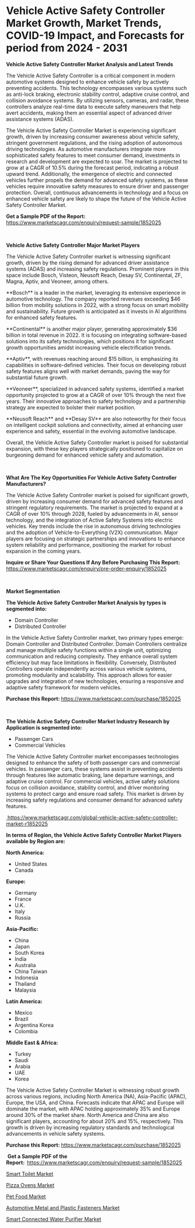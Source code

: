 <p><h1>Vehicle Active Safety Controller Market Growth, Market Trends, COVID-19 Impact, and Forecasts for period from 2024 - 2031</h1></p><p><strong>Vehicle Active Safety Controller Market Analysis and Latest Trends</strong></p>
<p><p>The Vehicle Active Safety Controller is a critical component in modern automotive systems designed to enhance vehicle safety by actively preventing accidents. This technology encompasses various systems such as anti-lock braking, electronic stability control, adaptive cruise control, and collision avoidance systems. By utilizing sensors, cameras, and radar, these controllers analyze real-time data to execute safety maneuvers that help avert accidents, making them an essential aspect of advanced driver assistance systems (ADAS).</p><p>The Vehicle Active Safety Controller Market is experiencing significant growth, driven by increasing consumer awareness about vehicle safety, stringent government regulations, and the rising adoption of autonomous driving technologies. As automotive manufacturers integrate more sophisticated safety features to meet consumer demand, investments in research and development are expected to soar. The market is projected to grow at a CAGR of 10.5% during the forecast period, indicating a robust upward trend. Additionally, the emergence of electric and connected vehicles further propels the demand for advanced safety systems, as these vehicles require innovative safety measures to ensure driver and passenger protection. Overall, continuous advancements in technology and a focus on enhanced vehicle safety are likely to shape the future of the Vehicle Active Safety Controller Market.</p></p>
<p><strong>Get a Sample PDF of the Report:&nbsp;</strong> <a href="https://www.marketscagr.com/enquiry/request-sample/1852025?utm_campaign=1128&utm_medium=2&utm_source=Github&utm_content=ia&utm_term=18102024&utm_id=vehicle-active-safety-controller">https://www.marketscagr.com/enquiry/request-sample/1852025</a></p>
<p>&nbsp;</p>
<p><strong>Vehicle Active Safety Controller Major Market Players</strong></p>
<p><p>The Vehicle Active Safety Controller market is witnessing significant growth, driven by the rising demand for advanced driver assistance systems (ADAS) and increasing safety regulations. Prominent players in this space include Bosch, Visteon, Neusoft Reach, Desay SV, Continental, ZF, Magna, Aptiv, and Veoneer, among others.</p><p>**Bosch** is a leader in the market, leveraging its extensive experience in automotive technology. The company reported revenues exceeding $46 billion from mobility solutions in 2022, with a strong focus on smart mobility and sustainability. Future growth is anticipated as it invests in AI algorithms for enhanced safety features.</p><p>**Continental** is another major player, generating approximately $36 billion in total revenue in 2022. It is focusing on integrating software-based solutions into its safety technologies, which positions it for significant growth opportunities amidst increasing vehicle electrification trends.</p><p>**Aptiv**, with revenues reaching around $15 billion, is emphasizing its capabilities in software-defined vehicles. Their focus on developing robust safety features aligns well with market demands, paving the way for substantial future growth.</p><p>**Veoneer**, specialized in advanced safety systems, identified a market opportunity projected to grow at a CAGR of over 10% through the next five years. Their innovative approaches to safety technology and a partnership strategy are expected to bolster their market position.</p><p>**Neusoft Reach** and **Desay SV** are also noteworthy for their focus on intelligent cockpit solutions and connectivity, aimed at enhancing user experience and safety, essential in the evolving automotive landscape.</p><p>Overall, the Vehicle Active Safety Controller market is poised for substantial expansion, with these key players strategically positioned to capitalize on burgeoning demand for enhanced vehicle safety and automation.</p></p>
<p>&nbsp;</p>
<p><strong>What Are The Key Opportunities For Vehicle Active Safety Controller Manufacturers?</strong></p>
<p><p>The Vehicle Active Safety Controller market is poised for significant growth, driven by increasing consumer demand for advanced safety features and stringent regulatory requirements. The market is projected to expand at a CAGR of over 10% through 2028, fueled by advancements in AI, sensor technology, and the integration of Active Safety Systems into electric vehicles. Key trends include the rise in autonomous driving technologies and the adoption of Vehicle-to-Everything (V2X) communication. Major players are focusing on strategic partnerships and innovations to enhance system reliability and performance, positioning the market for robust expansion in the coming years.</p></p>
<p><strong>Inquire or Share Your Questions If Any Before Purchasing This Report:</strong> <a href="https://www.marketscagr.com/enquiry/pre-order-enquiry/1852025?utm_campaign=1128&utm_medium=2&utm_source=Github&utm_content=ia&utm_term=18102024&utm_id=vehicle-active-safety-controller">https://www.marketscagr.com/enquiry/pre-order-enquiry/1852025</a></p>
<p>&nbsp;</p>
<p><strong>Market Segmentation</strong></p>
<p><strong>The Vehicle Active Safety Controller Market Analysis by types is segmented into:</strong></p>
<p><ul><li>Domain Controller</li><li>Distributed Controller</li></ul></p>
<p><p>In the Vehicle Active Safety Controller market, two primary types emerge: Domain Controller and Distributed Controller. Domain Controllers centralize and manage multiple safety functions within a single unit, optimizing communication and reducing complexity. They enhance overall system efficiency but may face limitations in flexibility. Conversely, Distributed Controllers operate independently across various vehicle systems, promoting modularity and scalability. This approach allows for easier upgrades and integration of new technologies, ensuring a responsive and adaptive safety framework for modern vehicles.</p></p>
<p><strong>Purchase this Report:&nbsp;</strong><a href="https://www.marketscagr.com/purchase/1852025?utm_campaign=1128&utm_medium=2&utm_source=Github&utm_content=ia&utm_term=18102024&utm_id=vehicle-active-safety-controller">https://www.marketscagr.com/purchase/1852025</a></p>
<p>&nbsp;</p>
<p><strong>The Vehicle Active Safety Controller Market Industry Research by Application is segmented into:</strong></p>
<p><ul><li>Passenger Cars</li><li>Commercial Vehicles</li></ul></p>
<p><p>The Vehicle Active Safety Controller market encompasses technologies designed to enhance the safety of both passenger cars and commercial vehicles. In passenger cars, these systems assist in preventing accidents through features like automatic braking, lane departure warnings, and adaptive cruise control. For commercial vehicles, active safety solutions focus on collision avoidance, stability control, and driver monitoring systems to protect cargo and ensure road safety. This market is driven by increasing safety regulations and consumer demand for advanced safety features.</p></p>
<p><a href="https://www.marketscagr.com/global-vehicle-active-safety-controller-market-r1852025?utm_campaign=1128&utm_medium=2&utm_source=Github&utm_content=ia&utm_term=18102024&utm_id=vehicle-active-safety-controller">&nbsp;https://www.marketscagr.com/global-vehicle-active-safety-controller-market-r1852025</a></p>
<p><strong>In terms of Region, the Vehicle Active Safety Controller Market Players available by Region are:</strong></p>
<p>
    <p> <strong> North America: </strong>
        <ul>
            <li>United States</li>
            <li>Canada</li>
        </ul>
        </p> 
    <p> <strong> Europe: </strong>
        <ul>
            <li>Germany</li>
            <li>France</li>
            <li>U.K.</li>
            <li>Italy</li>
            <li>Russia</li>
        </ul>
        </p> 
    <p> <strong> Asia-Pacific: </strong>
        <ul>
            <li>China</li>
            <li>Japan</li>
            <li>South Korea</li>
            <li>India</li>
            <li>Australia</li>
            <li>China Taiwan</li>
            <li>Indonesia</li>
            <li>Thailand</li>
            <li>Malaysia</li>
        </ul>
        </p> 
    <p> <strong> Latin America: </strong>
        <ul>
            <li>Mexico</li>
            <li>Brazil</li>
            <li>Argentina Korea</li>
            <li>Colombia</li>
        </ul>
        </p> 
    <p> <strong> Middle East & Africa: </strong>
        <ul>
            <li>Turkey</li>
            <li>Saudi</li>
            <li>Arabia</li>
            <li>UAE</li>
            <li>Korea</li>
        </ul>
    </p>
    </p>
<p><p>The Vehicle Active Safety Controller Market is witnessing robust growth across various regions, including North America (NA), Asia-Pacific (APAC), Europe, the USA, and China. Forecasts indicate that APAC and Europe will dominate the market, with APAC holding approximately 35% and Europe around 30% of the market share. North America and China are also significant players, accounting for about 20% and 15%, respectively. This growth is driven by increasing regulatory standards and technological advancements in vehicle safety systems.</p></p>
<p><strong>Purchase this Report: </strong><a href="https://www.marketscagr.com/purchase/1852025?utm_campaign=1128&utm_medium=2&utm_source=Github&utm_content=ia&utm_term=18102024&utm_id=vehicle-active-safety-controller">https://www.marketscagr.com/purchase/1852025</a></p>
<p>&nbsp;<strong>Get a Sample PDF of the Report:&nbsp;&nbsp;</strong><a href="https://www.marketscagr.com/enquiry/request-sample/1852025?utm_campaign=1128&utm_medium=2&utm_source=Github&utm_content=ia&utm_term=18102024&utm_id=vehicle-active-safety-controller">https://www.marketscagr.com/enquiry/request-sample/1852025</a></p>
<p><strong></strong></p>
<p><p><a href="https://www.linkedin.com/pulse/future-smart-toilet-market-global-forecast-trends-2024-pqtce?utm_campaign=1128&utm_medium=2&utm_source=Github&utm_content=ia&utm_term=18102024&utm_id=vehicle-active-safety-controller">Smart Toilet Market</a></p><p><a href="https://www.linkedin.com/pulse/emerging-opportunities-challenges-global-pizza-ovens-v1t5e?utm_campaign=1128&utm_medium=2&utm_source=Github&utm_content=ia&utm_term=18102024&utm_id=vehicle-active-safety-controller">Pizza Ovens Market</a></p><p><a href="https://www.linkedin.com/pulse/pet-food-market-growth-segmentation-regional-analysis-global-djwzc?utm_campaign=1128&utm_medium=2&utm_source=Github&utm_content=ia&utm_term=18102024&utm_id=vehicle-active-safety-controller">Pet Food Market</a></p><p><a href="https://github.com/jerrodkho/Market-Research-Report-List-1/blob/main/automotive-metal-and-plastic-fasteners-market.md?utm_campaign=1128&utm_medium=2&utm_source=Github&utm_content=ia&utm_term=18102024&utm_id=vehicle-active-safety-controller">Automotive Metal and Plastic Fasteners Market</a></p><p><a href="https://github.com/ofeliap0codgers/Market-Research-Report-List-1/blob/main/smart-connected-water-purifier-market.md?utm_campaign=1128&utm_medium=2&utm_source=Github&utm_content=ia&utm_term=18102024&utm_id=vehicle-active-safety-controller">Smart Connected Water Purifier Market</a></p></p>